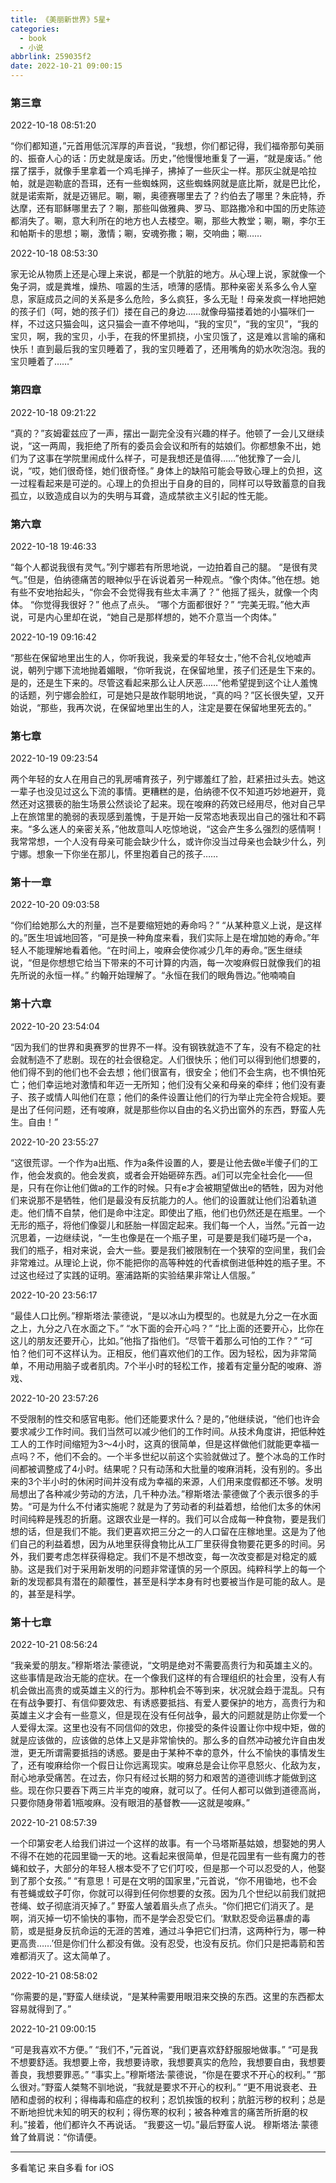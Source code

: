 ```yaml
---
title: 《美丽新世界》5星+
categories:
  - book
  - 小说
abbrlink: 259035f2
date: 2022-10-21 09:00:15
---
```



### 第三章

2022-10-18 08:51:20

“你们都知道，”元首用低沉浑厚的声音说，“我想，你们都记得，我们福帝那句美丽的、振奋人心的话：历史就是废话。历史，”他慢慢地重复了一遍，“就是废话。”
他摆了摆手，就像手里拿着一个鸡毛掸子，拂掉了一些灰尘一样。那灰尘就是哈拉帕，就是迦勒底的吾珥，还有一些蜘蛛网，这些蜘蛛网就是底比斯，就是巴比伦，就是诺索斯，就是迈锡尼。唰，唰，奥德赛哪里去了？约伯去了哪里？朱庇特，乔达摩，还有耶稣哪里去了？唰，那些叫做雅典、罗马、耶路撒冷和中国的历史陈迹都消失了。唰，意大利所在的地方也人去楼空。唰，那些大教堂；唰，唰，李尔王和帕斯卡的思想；唰，激情；唰，安魂弥撒；唰，交响曲；唰……

2022-10-18 08:53:30

家无论从物质上还是心理上来说，都是一个肮脏的地方。从心理上说，家就像一个兔子洞，或是粪堆，燥热、喧嚣的生活，喷薄的感情。那种亲密关系多么令人窒息，家庭成员之间的关系是多么危险，多么疯狂，多么无耻！母亲发疯一样地把她的孩子们（呵，她的孩子们）搂在自己的身边……就像母猫搂着她的小猫咪们一样，不过这只猫会叫，这只猫会一直不停地叫，“我的宝贝”，“我的宝贝”，“我的宝贝，啊，我的宝贝，小手，在我的怀里抓挠，小宝贝饿了，这是难以言喻的痛和快乐！直到最后我的宝贝睡着了，我的宝贝睡着了，还用嘴角的奶水吹泡泡。我的宝贝睡着了……”



### 第四章

2022-10-18 09:21:22

“真的？”亥姆霍兹应了一声，摆出一副完全没有兴趣的样子。他顿了一会儿又继续说，“这一两周，我拒绝了所有的委员会会议和所有的姑娘们。你都想象不出，她们为了这事在学院里闹成什么样子，可是我想还是值得……”他犹豫了一会儿说，“哎，她们很奇怪，她们很奇怪。”
身体上的缺陷可能会导致心理上的负担，这一过程看起来是可逆的。心理上的负担出于自身的目的，同样可以导致蓄意的自我孤立，以致造成自以为的失明与耳聋，造成禁欲主义引起的性无能。



### 第六章

2022-10-18 19:46:33

“每个人都说我很有灵气。”列宁娜若有所思地说，一边拍着自己的腿。
“是很有灵气。”但是，伯纳德痛苦的眼神似乎在诉说着另一种观点。“像个肉体。”他在想。她有些不安地抬起头，“你会不会觉得我有些太丰满了？”
他摇了摇头，就像一个肉体。
“你觉得我很好？”
他点了点头。
“哪个方面都很好？”
“完美无瑕。”他大声说，可是内心里却在说，“她自己是那样想的，她不介意当一个肉体。”

2022-10-19 09:16:42

“那些在保留地里出生的人，你听我说，我亲爱的年轻女士，”他不合礼仪地嘘声说，朝列宁娜下流地抛着媚眼，“你听我说，在保留地里，孩子们还是生下来的。是的，还是生下来的。尽管这看起来那么让人厌恶……”他希望提到这个让人羞愧的话题，列宁娜会脸红，可是她只是故作聪明地说，“真的吗？”区长很失望，又开始说，“那些，我再次说，在保留地里出生的人，注定是要在保留地里死去的。”



### 第七章

2022-10-19 09:23:54

两个年轻的女人在用自己的乳房哺育孩子，列宁娜羞红了脸，赶紧扭过头去。她这一辈子也没见过这么下流的事情。更糟糕的是，伯纳德不仅不知道巧妙地避开，竟然还对这猥亵的胎生场景公然谈论了起来。现在唆麻的药效已经用尽，他对自己早上在旅馆里的脆弱的表现感到羞愧，于是开始一反常态地表现出自己的强壮和不羁来。“多么迷人的亲密关系，”他故意叫人吃惊地说，“这会产生多么强烈的感情啊！我常常想，一个人没有母亲可能会缺少什么，或许你没当过母亲也会缺少什么，列宁娜。想象一下你坐在那儿，怀里抱着自己的孩子……



### 第十一章

2022-10-20 09:03:58

“你们给她那么大的剂量，岂不是要缩短她的寿命吗？”
“从某种意义上说，是这样的。”医生坦诚地回答，“可是换一种角度来看，我们实际上是在增加她的寿命。”年轻人不能理解地看着他。“在时间上，唆麻会使你减少几年的寿命。”医生继续说，“但是你想想它给当下带来的不可计算的内涵，每一次唆麻假日就像我们的祖先所说的永恒一样。”
约翰开始理解了。“永恒在我们的眼角唇边。”他喃喃自



### 第十六章

2022-10-20 23:54:04

“因为我们的世界和奥赛罗的世界不一样。没有钢铁就造不了车，没有不稳定的社会就制造不了悲剧。现在的社会很稳定。人们很快乐；他们可以得到他们想要的，他们得不到的他们也不会去想；他们很富有，很安全；他们不会生病，也不惧怕死亡；他们幸运地对激情和年迈一无所知；他们没有父亲和母亲的牵绊；他们没有妻子、孩子或情人叫他们在意；他们的条件设置让他们的行为举止完全符合规矩。要是出了任何问题，还有唆麻，就是那些你以自由的名义扔出窗外的东西，野蛮人先生。自由！”

2022-10-20 23:55:27

“这很荒谬。一个作为a出瓶、作为a条件设置的人，要是让他去做e半傻子们的工作，他会发疯的。他会发疯，或者会开始砸碎东西。a们可以完全社会化——但是，只有在你让他们做a的工作的时候。只有e才会被期望做出e的牺牲，因为对他们来说那不是牺牲，他们是最没有反抗能力的人。他们的设置就让他们沿着轨道走。他们情不自禁，他们是命中注定。即使出了瓶，他们也仍然还是在瓶里。一个无形的瓶子，将他们像婴儿和胚胎一样固定起来。我们每一个人，当然。”元首一边沉思着，一边继续说，“一生也像是在一个瓶子里，可是要是我们碰巧是一个a，我们的瓶子，相对来说，会大一些。要是我们被限制在一个狭窄的空间里，我们会非常难过。从理论上说，你不能把你的高等种姓的代香槟倒进低种姓的瓶子里。不过这也经过了实践的证明。塞浦路斯的实验结果非常让人信服。”

2022-10-20 23:56:17

“最佳人口比例。”穆斯塔法·蒙德说，“是以冰山为模型的。也就是九分之一在水面之上，九分之八在水面之下。”
“水下面的会开心吗？”
“比上面的还要开心，比你在这儿的朋友还要开心，比如。”他指了指他们。“尽管干着那么可怕的工作？”
“可怕？他们可不这样认为。正相反，他们喜欢他们的工作。因为轻松，因为非常简单，不用动用脑子或者肌肉。7个半小时的轻松工作，接着有定量分配的唆麻、游戏、

2022-10-20 23:57:26

不受限制的性交和感官电影。他们还能要求什么？是的，”他继续说，“他们也许会要求减少工作时间。我们当然可以减少他们的工作时间。从技术角度讲，把低种姓工人的工作时间缩短为3～4小时，这真的很简单，但是这样做他们就能更幸福一点吗？不，他们不会的。一个半多世纪以前这个实验就做过了。整个冰岛的工作时间都被调整成了4小时。结果呢？只有动荡和大批量的唆麻消耗，没有别的。多出来的3个半小时的休闲时间并没有成为幸福的来源，人们用来度假都还不够。发明局想出了各种减少劳动的方法，几千种办法。”穆斯塔法·蒙德做了个表示很多的手势。“可是为什么不付诸实施呢？就是为了劳动者的利益着想，给他们太多的休闲时间纯粹是残忍的折磨。这跟农业是一样的。我们可以合成每一种食物，要是我们想的话，但是我们不能。我们更喜欢把三分之一的人口留在庄稼地里。这是为了他们自己的利益着想，因为从地里获得食物比从工厂里获得食物要花更多的时间。另外，我们要考虑怎样获得稳定。我们不是不想改变，每一次改变都是对稳定的威胁。这是我们对于采用新发明的问题非常谨慎的另一个原因。纯粹科学上的每一个新的发现都具有潜在的颠覆性，甚至是科学本身有时也要被当作是可能的敌人。是的，甚至是科学。



### 第十七章

2022-10-21 08:56:24

“我亲爱的朋友。”穆斯塔法·蒙德说，“文明是绝对不需要高贵行为和英雄主义的。这些事情是政治无能的症状。在一个像我们这样的有合理组织的社会里，没有人有机会做出高贵的或英雄主义的行为。那种机会不等到来，状况就会趋于混乱。只有在有战争要打、有信仰要效忠、有诱惑要抵挡、有爱人要保护的地方，高贵行为和英雄主义才会有一些意义，但是现在没有任何战争，最大的问题就是防止你爱一个人爱得太深。这里也没有不同信仰的效忠，你接受的条件设置让你中规中矩，做的就是应该做的，应该做的总体上又是非常愉快的。那么多的自然冲动被允许自由发泄，更无所谓需要抵挡的诱惑。要是由于某种不幸的意外，什么不愉快的事情发生了，还有唆麻给你一个假日让你远离现实。唆麻总是会让你平息怒火、化敌为友，耐心地承受痛苦。在过去，你只有经过长期的努力和艰苦的道德训练才能做到这些。现在你只要吞下两三片半克的唆麻，就可以了。任何人都可以做到道德高尚，只要你随身带着1瓶唆麻。没有眼泪的基督教——这就是唆麻。”

2022-10-21 08:57:39

一个印第安老人给我们讲过一个这样的故事。有一个马塔斯基姑娘，想娶她的男人不得不在她的花园里锄一天的地。这看起来很简单，但是花园里有一些有魔力的苍蝇和蚊子，大部分的年轻人根本受不了它们叮咬，但是那一个可以忍受的人，他娶到了那个女孩。”
“有意思！可是在文明的国家里，”元首说，“你不用锄地，也不会有苍蝇或蚊子叮你，你就可以得到任何你想要的女孩。因为几个世纪以前我们就把苍绳、蚊子彻底消灭掉了。”
野蛮人皱着眉头点了点头。“你们把它们消灭了。是啊，消灭掉一切不愉快的事物，而不是学会忍受它们。‘默默忍受命运暴虐的毒箭，或是挺身反抗命运的无涯的苦难，通过斗争把它们扫清，这两种行为，哪一种更高贵……’但是你们什么都没有做。没有忍受，也没有反抗。你们只是把毒箭和苦难都消灭了。这太简单了。

2022-10-21 08:58:02

“你需要的是，”野蛮人继续说，“是某种需要用眼泪来交换的东西。这里的东西都太容易就得到了。”

2022-10-21 09:00:15

“可是我喜欢不方便。”
“我们不，”元首说，“我们更喜欢舒舒服服地做事。”
“可是我不想要舒适。我想要上帝，我想要诗歌，我想要真实的危险，我想要自由，我想要善良，我想要罪恶。”
“事实上。”穆斯塔法·蒙德说，“你是在要求不开心的权利。”
“那么很对。”野蛮人桀骜不驯地说，“我就是要求不开心的权利。”
“更不用说衰老、丑陋和虚弱的权利；得梅毒和癌症的权利；忍饥挨饿的权利；肮脏污秽的权利；总是不断地担忧未知的明天的权利；得伤寒的权利；被各种难言的痛苦所折磨的权利。”接着，他们都许久不再说话。
“我要这一切。”最后野蛮人说。
穆斯塔法·蒙德耸了耸肩说：“你请便。

------

多看笔记 来自多看 for iOS
